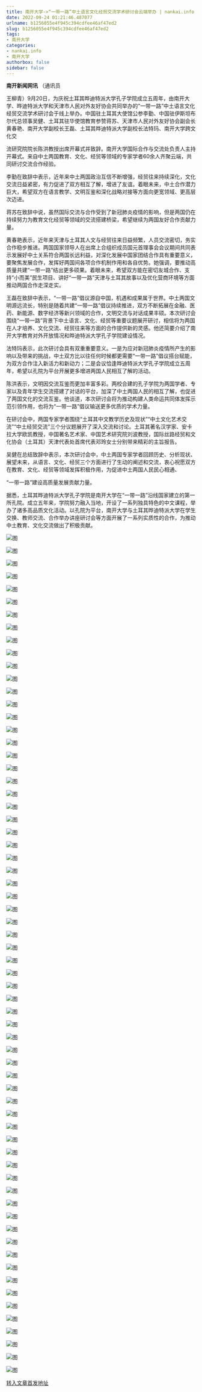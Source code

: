 ```yaml
---
title: 南开大学->“一带一路”中土语言文化经贸交流学术研讨会云端举办 | nankai.info
date: 2022-09-24 01:21:46.487077
urlname: b1256055e4f945c394cdfee46af47ed2
slug: b1256055e4f945c394cdfee46af47ed2
tags: 
- 南开大学
categories:
- nankai.info
- 南开大学
authorbox: false
sidebar: false
---
```

**南开新闻网讯** （通讯员

王柳青）9月20日，为庆祝土耳其晔迪特派大学孔子学院成立五周年，由南开大学、晔迪特派大学和天津市人民对外友好协会共同举办的“一带一路”中土语言文化经贸交流学术研讨会于线上举办。中国驻土耳其大使馆公参李勤、中国驻伊斯坦布尔代总领事吴健、土耳其驻华使馆教育参赞蒋苏、天津市人民对外友好协会副会长黄春艳、南开大学副校长王磊、土耳其晔迪特派大学副校长法特玛、南开大学跨文化交
<!--more-->
流研究院院长陈洪教授出席开幕式并致辞。南开大学国际合作与交流处负责人主持开幕式。来自中土两国教育、文化、经贸等领域的专家学者60余人齐聚云端，共同研讨交流合作经验。

李勤在致辞中表示，近年来中土两国政治互信不断增强，经贸往来持续深化，文化交流日益紧密，有力促进了双方相互了解，增进了友谊。着眼未来，中土合作潜力巨大，希望双方在语言教学、文明互鉴和深化战略对接等方面向更宽领域、更高层次迈进。

蒋苏在致辞中说，虽然国际交流与合作受到了新冠肺炎疫情的影响，但是两国仍在持续努力为教育文化经贸等领域的交流搭建桥梁，希望继续为两国友好合作贡献力量。

黄春艳表示，近年来天津与土耳其人文与经贸往来日益频繁，人员交流密切，务实合作稳步推进。两国国家领导人在出席上合组织成员国元首理事会会议期间共同表示发展好中土关系符合两国长远利益，对深化发展中国家团结合作具有重要意义，要聚焦发展合作，发挥好两国间各项合作机制作用和各自优势。她强调，要推动高质量共建“一带一路”结出更多硕果。着眼未来，希望双方能在密切友城合作、支持“小而美”民生项目、讲好“一带一路”天津与土耳其故事以及优化营商环境等方面推动两国合作走深走实。

王磊在致辞中表示，“一带一路”倡议源自中国，机遇和成果属于世界。中土两国文明源远流长，特别是随着共建“一带一路”倡议持续推进，双方不断拓展在金融、医药、新能源、数字经济等新兴领域的合作，文明交流与对话成果丰硕。本次研讨会围绕“一带一路”背景下中土语言、文化、经贸等重要议题展开研讨，相信将为两国在人才培养、文化交流、经贸往来等方面的合作提供新的灵感。他还简要介绍了南开大学教育对外开放情况和晔迪特派大学孔子学院建设情况。

法特玛表示，此次研讨会具有双重重要意义。一是为应对新冠肺炎疫情所产生的影响以及带来的挑战，中土双方比以往任何时候都更需要“一带一路”倡议搭台赋能，为双方合作注入新活力和新动力；二是会议恰逢晔迪特派大学孔子学院成立五周年，希望以孔院为平台开展更多增进两国人民相互了解的活动。

陈洪表示，文明因交流互鉴而更加丰富多彩。两校合建的孔子学院为两国学者、专家以及青年学生交流搭建了对话的平台，加深了中土两国人民的相互了解，也促进了两国文化的交流互鉴。他谈道，本次研讨会将为推动构建人类命运共同体发挥示范引领作用，也将为“一带一路”倡议输送更多优质的学术力量。

在研讨会中，两国专家学者围绕“土耳其中文教学历史及现状”“中土文化艺术交流”“中土经贸交流”三个分议题展开了深入交流和讨论。土耳其著名汉学家、安卡拉大学欧凯教授，中国著名艺术家、中国艺术研究院刘波教授，国际丝路经贸和文化协会（土耳其）天津代表处首席代表邓玲女士分别带来精彩的主旨报告。

吴健在总结致辞中表示，本次研讨会中，中土两国专家学者回顾历史、分析现状、展望未来，从语言、文化、经贸三个方面进行了生动的阐述和交流，衷心祝愿双方在教育、文化、经贸等领域发挥积极作用，为促进中土两国人民民心相通、

“一带一路”建设高质量发展贡献力量。

据悉，土耳其晔迪特派大学孔子学院是南开大学在“一带一路”沿线国家建立的第一所孔院。成立五年来，学院努力融入当地，开设了一系列独具特色的中文课程，举办了诸多高品质文化活动。以孔院为平台，南开大学与土耳其晔迪特派大学在学生交换、教师交流、合作举办讲座研讨会等方面开展了一系列实质性的合作，为推动中土教育、文化交流做出了积极贡献。

![图](http://news.nankai.edu.cn/ywsd/system/2022/09/21/g)

![图](http://news.nankai.edu.cn/ywsd/system/2022/09/21/n)

![图](http://news.nankai.edu.cn/ywsd/system/2022/09/21/p)

![图](http://news.nankai.edu.cn/ywsd/system/2022/09/21/)

![图](http://news.nankai.edu.cn/ywsd/system/2022/09/21/d)

![图](http://news.nankai.edu.cn/ywsd/system/2022/09/21/2)

![图](http://news.nankai.edu.cn/ywsd/system/2022/09/21/6)

![图](http://news.nankai.edu.cn/ywsd/system/2022/09/21/f)

![图](http://news.nankai.edu.cn/ywsd/system/2022/09/21/0)

![图](http://news.nankai.edu.cn/ywsd/system/2022/09/21/1)

![图](http://news.nankai.edu.cn/ywsd/system/2022/09/21/c)

![图](http://news.nankai.edu.cn/ywsd/system/2022/09/21/6)

![图](http://news.nankai.edu.cn/ywsd/system/2022/09/21/_)

![图](http://news.nankai.edu.cn/ywsd/system/2022/09/21/2)

![图](http://news.nankai.edu.cn/ywsd/system/2022/09/21/8)

![图](http://news.nankai.edu.cn/ywsd/system/2022/09/21/9)

![图](http://news.nankai.edu.cn/ywsd/system/2022/09/21/7)

![图](http://news.nankai.edu.cn/ywsd/system/2022/09/21/4)

![图](http://news.nankai.edu.cn/ywsd/system/2022/09/21/0)

![图](http://news.nankai.edu.cn/ywsd/system/2022/09/21/0)

![图](http://news.nankai.edu.cn/ywsd/system/2022/09/21/0)

![图](http://news.nankai.edu.cn/ywsd/system/2022/09/21/3)

![图](http://news.nankai.edu.cn/ywsd/system/2022/09/21/0)

![图](http://news.nankai.edu.cn/ywsd/system/2022/09/21/0)

![图](http://news.nankai.edu.cn/)

![图](http://news.nankai.edu.cn/ywsd/system/2022/09/21/9)

![图](http://news.nankai.edu.cn/ywsd/system/2022/09/21/7)

![图](http://news.nankai.edu.cn/ywsd/system/2022/09/21/4)

![图](http://news.nankai.edu.cn/)

![图](http://news.nankai.edu.cn/ywsd/system/2022/09/21/0)

![图](http://news.nankai.edu.cn/ywsd/system/2022/09/21/0)

![图](http://news.nankai.edu.cn/ywsd/system/2022/09/21/0)

![图](http://news.nankai.edu.cn/)

![图](http://news.nankai.edu.cn/ywsd/system/2022/09/21/3)

![图](http://news.nankai.edu.cn/ywsd/system/2022/09/21/0)

![图](http://news.nankai.edu.cn/ywsd/system/2022/09/21/0)

![图](http://news.nankai.edu.cn/)

![图](http://news.nankai.edu.cn/ywsd/system/2022/09/21/c)

![图](http://news.nankai.edu.cn/ywsd/system/2022/09/21/i)

![图](http://news.nankai.edu.cn/ywsd/system/2022/09/21/p)

![图](http://news.nankai.edu.cn/)

![图](http://news.nankai.edu.cn/ywsd/system/2022/09/21/n)

![图](http://news.nankai.edu.cn/ywsd/system/2022/09/21/c)

![图](http://news.nankai.edu.cn/ywsd/system/2022/09/21/)

![图](http://news.nankai.edu.cn/ywsd/system/2022/09/21/u)

![图](http://news.nankai.edu.cn/ywsd/system/2022/09/21/d)

![图](http://news.nankai.edu.cn/ywsd/system/2022/09/21/e)

![图](http://news.nankai.edu.cn/ywsd/system/2022/09/21/)

![图](http://news.nankai.edu.cn/ywsd/system/2022/09/21/i)

![图](http://news.nankai.edu.cn/ywsd/system/2022/09/21/a)

![图](http://news.nankai.edu.cn/ywsd/system/2022/09/21/k)

![图](http://news.nankai.edu.cn/ywsd/system/2022/09/21/n)

![图](http://news.nankai.edu.cn/ywsd/system/2022/09/21/a)

![图](http://news.nankai.edu.cn/ywsd/system/2022/09/21/n)

![图](http://news.nankai.edu.cn/ywsd/system/2022/09/21/)

![图](http://news.nankai.edu.cn/ywsd/system/2022/09/21/s)

![图](http://news.nankai.edu.cn/ywsd/system/2022/09/21/w)

![图](http://news.nankai.edu.cn/ywsd/system/2022/09/21/e)

![图](http://news.nankai.edu.cn/ywsd/system/2022/09/21/n)

![图](http://news.nankai.edu.cn/)

![图](http://news.nankai.edu.cn/)

![图](http://news.nankai.edu.cn/ywsd/system/2022/09/21/:)

![图](http://news.nankai.edu.cn/ywsd/system/2022/09/21/p)

![图](http://news.nankai.edu.cn/ywsd/system/2022/09/21/t)

![图](http://news.nankai.edu.cn/ywsd/system/2022/09/21/t)

![图](http://news.nankai.edu.cn/ywsd/system/2022/09/21/h)

[转入文章首发地址](http://news.nankai.edu.cn/ywsd/system/2022/09/21/030052895.shtml)